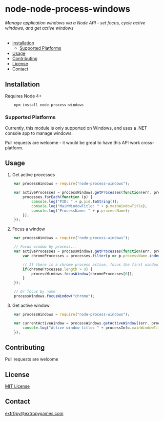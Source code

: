 # node-node-process-windows
###### Manage application windows via a Node API - set focus, cycle active windows, and get active windows

- [Installation](#Installation)
    - [Supported Platforms](#Supported_Platforms)
- [Usage](#Usage)
- [Contributing](#Contributing)
- [License](#License)
- [Contact](#Contact)

## Installation

Requires Node 4+

```
    npm install node-process-windows
```

### Supported Platforms

Currently, this module is only supported on Windows, and uses a .NET console app to manage windows.

Pull requests are welcome - it would be great to have this API work cross-platform.

## Usage

1) Get active processes

```javascript
    var processWindows = require("node-process-windows");

    var activeProcesses = processWindows.getProcesses(function(err, processes) {
        processes.forEach(function (p) {
            console.log("PID: " + p.pid.toString());
            console.log("MainWindowTitle: " + p.mainWindowTitle);
            console.log("ProcessName: " + p.processName);
        });
    });
```

2) Focus a window

```javascript
    var processWindows = require("node-process-windows");

    // Focus window by process...
    var activeProcesses = processWindows.getProcesses(function(err, processes) {
        var chromeProcesses = processes.filter(p => p.processName.indexOf("chrome") >= 0);

        // If there is a chrome process active, focus the first window
        if(chromeProcesses.length > 0) {
            processWindows.focusWindow(chromeProcesses[0]);
        }
    });

    // Or focus by name
    processWindows.focusWindow("chrome");
```

3) Get active window

```javascript
    var processWindows = require("node-process-windows");

    var currentActiveWindow = processWindows.getActiveWindow((err, processInfo) => {
        console.log("Active window title: " + processInfo.mainWindowTitle);
    });
```

## Contributing

Pull requests are welcome

## License

[MIT License]("LICENSE")

## Contact

extr0py@extropygames.com